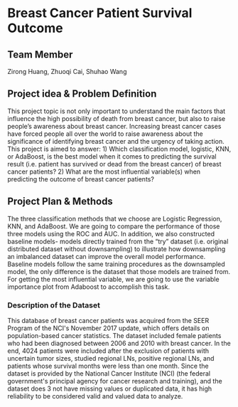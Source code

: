 # Breast Cancer Patient Survival Outcome
## Team Member
Zirong Huang, Zhuoqi Cai, Shuhao Wang
## Project idea & Problem Definition
This project topic is not only important to understand the main factors that influence the
high possibility of death from breast cancer, but also to raise people’s awareness about breast
cancer. Increasing breast cancer cases have forced people all over the world to raise awareness
about the significance of identifying breast cancer and the urgency of taking action. This project
is aimed to answer: 1) Which classification model, logistic, KNN, or AdaBoost, is the best model
when it comes to predicting the survival result (i.e. patient has survived or dead from the breast
cancer) of breast cancer patients? 2) What are the most influential variable(s) when predicting
the outcome of breast cancer patients?
## Project Plan & Methods
The three classification methods that we choose are Logistic Regression, KNN, and
AdaBoost. We are going to compare the performance of those three models using the ROC and
AUC. In addition, we also constructed baseline
models- models directly trained from the “try” dataset (i.e. original distributed dataset without
downsampling) to illustrate how downsampling an imbalanced dataset can improve the overall
model performance. Baseline models follow the same training procedures as the downsampled
model, the only difference is the dataset that those models are trained from. For getting the most
influential variable, we are going to use the variable importance plot from Adaboost to
accomplish this task.
### Description of the Dataset
This database of breast cancer patients was acquired from the SEER Program of the
NCI's November 2017 update, which offers details on population-based cancer statistics. The
dataset included female patients who had been diagnosed between 2006 and 2010 with breast
cancer. In the end, 4024 patients were included after the exclusion of patients with uncertain
tumor sizes, studied regional LNs, positive regional LNs, and patients whose survival months
were less than one month. Since the dataset is provided by the National Cancer Institute (NCI)
(the federal government's principal agency for cancer research and training), and the dataset does
3
not have missing values or duplicated data, it has high reliability to be considered valid and
valued data to analyze.
